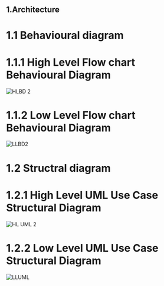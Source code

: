 ## 1.Architecture
# 1.1 Behavioural diagram
# 1.1.1 High Level Flow chart Behavioural Diagram 
![HLBD 2](https://user-images.githubusercontent.com/98813206/157862921-543542b4-024f-491b-a1e1-4ca201130d32.png)
# 1.1.2 Low Level Flow chart Behavioural Diagram
![LLBD2](https://user-images.githubusercontent.com/98813206/157863036-77431103-4e58-4634-9ee6-b061faf9b841.png)
# 1.2 Structral diagram
# 1.2.1 High Level UML Use Case Structural Diagram
![HL UML 2](https://user-images.githubusercontent.com/98813206/157863288-1f9d44a8-b808-4efb-9182-f32f23d5b34c.png)
# 1.2.2 Low Level UML Use Case Structural Diagram
![LLUML](https://user-images.githubusercontent.com/98813206/157863351-bbae4a92-2404-4f0d-bbc9-d4c63d1913d2.png)
